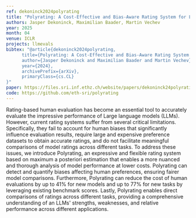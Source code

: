 ```yaml
---
ref: dekoninck2024polyrating
title: "Polyrating: A Cost-Effective and Bias-Aware Rating System for LLM Evaluation"
authors: Jasper Dekoninck, Maximilian Baader, Martin Vechev
year: 2025
month: 04
venue: ICLR
projects: llmevals
bibtex: "@article{dekoninck2024polyrating,
      title={Polyrating: A Cost-Effective and Bias-Aware Rating System for LLM Evaluation}, 
      author={Jasper Dekoninck and Maximilian Baader and Martin Vechev},
      year={2024},
      archivePrefix={arXiv},
      primaryClass={cs.CL}
}"
paper: https://files.sri.inf.ethz.ch/website/papers/dekoninck24polyrating.pdf
code: https://github.com/eth-sri/polyrating
---
```

Rating-based human evaluation has become an essential tool to accurately evaluate the impressive performance of Large language models (LLMs). However, current rating systems suffer from several critical limitations. Specifically, they fail to account for human biases that significantly influence evaluation results, require large and expensive preference datasets to obtain accurate ratings, and do not facilitate meaningful comparisons of model ratings across different tasks. To address these issues, we introduce Polyrating, an expressive and flexible rating system based on maximum a posteriori estimation that enables a more nuanced and thorough analysis of model performance at lower costs. Polyrating can detect and quantify biases affecting human preferences, ensuring fairer model comparisons. Furthermore, Polyrating can reduce the cost of human evaluations by up to 41% for new models and up to 77% for new tasks by leveraging existing benchmark scores. Lastly, Polyrating enables direct comparisons of ratings across different tasks, providing a comprehensive understanding of an LLMs' strengths, weaknesses, and relative performance across different applications.